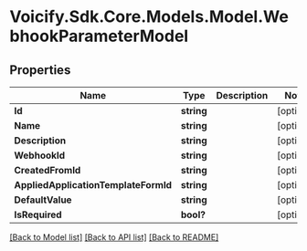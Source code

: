 # Voicify.Sdk.Core.Models.Model.WebhookParameterModel
## Properties

Name | Type | Description | Notes
------------ | ------------- | ------------- | -------------
**Id** | **string** |  | [optional] 
**Name** | **string** |  | [optional] 
**Description** | **string** |  | [optional] 
**WebhookId** | **string** |  | [optional] 
**CreatedFromId** | **string** |  | [optional] 
**AppliedApplicationTemplateFormId** | **string** |  | [optional] 
**DefaultValue** | **string** |  | [optional] 
**IsRequired** | **bool?** |  | [optional] 

[[Back to Model list]](../README.md#documentation-for-models) [[Back to API list]](../README.md#documentation-for-api-endpoints) [[Back to README]](../README.md)

